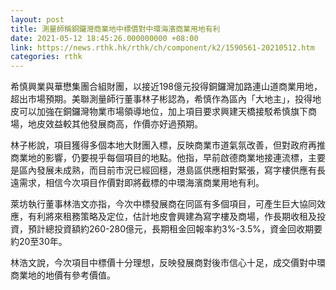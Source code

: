 ```yaml
---
layout: post
title: 測量師稱銅鑼灣商業地中標價對中環海濱商業用地有利
date: 2021-05-12 18:45:26.000000000 +08:00
link: https://news.rthk.hk/rthk/ch/component/k2/1590561-20210512.htm
categories: rthk
---
```


希慎興業與華懋集團合組財團，以接近198億元投得銅鑼灣加路連山道商業用地，超出市場預期。美聯測量師行董事林子彬認為，希慎作為區內「大地主」，投得地皮可以加強在銅鑼灣物業市場領導地位，加上項目要求興建天橋接駁希慎旗下商場，地皮效益較其他發展商高，作價亦好過預期。

林子彬說，項目獲得多個本地大財團入標，反映商業市道氣氛改善，但對政府再推商業地的影響，仍要視乎每個項目的地點。他指，早前啟德商業地接連流標，主要是區內發展未成熟，而目前市況已經回穩，港島區供應相對緊張，寫字樓供應有長遠需求，相信今次項目作價對即將截標的中環海濱商業用地有利。

萊坊執行董事林浩文亦指，今次中標發展商在同區有多個項目，可產生巨大協同效應，有利將來租務策略及定位，估計地皮會興建為寫字樓及商場，作長期收租及投資，預計總投資額約260-280億元，長期租金回報率約3%-3.5%，資金回收期要約20至30年。

林浩文說，今次項目中標價十分理想，反映發展商對後市信心十足，成交價對中環商業地的地價有參考價值。
